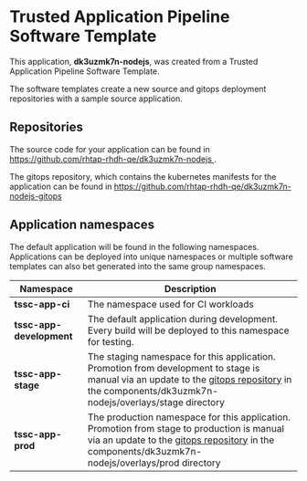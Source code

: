 # Trusted Application Pipeline Software Template

This application, **dk3uzmk7n-nodejs**, was created from a Trusted Application Pipeline Software Template.

The software templates create a new source and gitops deployment repositories with a sample source application. 

## Repositories

The source code for your application can be found in [https://github.com/rhtap-rhdh-qe/dk3uzmk7n-nodejs ](https://github.com/rhtap-rhdh-qe/dk3uzmk7n-nodejs ).
 
The gitops repository, which contains the kubernetes manifests for the application can be found in 
[https://github.com/rhtap-rhdh-qe/dk3uzmk7n-nodejs-gitops ](https://github.com/rhtap-rhdh-qe/dk3uzmk7n-nodejs-gitops ) 

## Application namespaces 

The default application will be found in the following namespaces. Applications can be deployed into unique namespaces or multiple software templates can also bet generated into the same group namespaces.  

|  Namespace   |  Description   |  
| -------- | -------- |
| **tssc-app-ci** | The namespace used for CI workloads |
| **tssc-app-development** | The default application during development. Every build will be deployed to this namespace for testing. |
| **tssc-app-stage** | The staging namespace for this application. Promotion from development to stage is manual via an update to the [gitops repository](https://github.com/rhtap-rhdh-qe/dk3uzmk7n-nodejs-gitops ) in the components/dk3uzmk7n-nodejs/overlays/stage directory |
| **tssc-app-prod** | The production namespace for this application. Promotion from stage to production is manual via an update to the [gitops repository](https://github.com/rhtap-rhdh-qe/dk3uzmk7n-nodejs-gitops ) in the components/dk3uzmk7n-nodejs/overlays/prod directory |